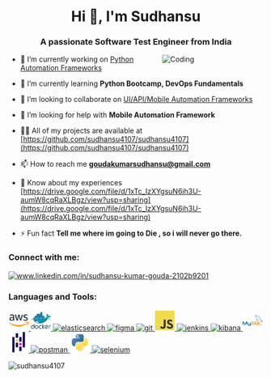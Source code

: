 <h1 align="center">Hi 👋, I'm Sudhansu</h1>
<h3 align="center">A passionate Software Test Engineer from India</h3>
<img align="right" alt="Coding" width="200" src="https://res.cloudinary.com/dthpnue1d/image/upload/c_fill,g_faces,w_1280/c_scale,q_auto,f_auto,fl_lossy/Software_Testingbanner_be074c241d?_a=DAJAUVWIZAA0">

- 🔭 I’m currently working on [Python Automation Frameworks](https://github.com/sudhansu4107/Selenium_projects.git)

- 🌱 I’m currently learning **Python Bootcamp, DevOps Fundamentals**

- 👯 I’m looking to collaborate on [UI/API/Mobile Automation Frameworks](https://github.com/sudhansu4107/UIRobot.git)

- 🤝 I’m looking for help with **Mobile Automation Framework**

- 👨‍💻 All of my projects are available at [https://github.com/sudhansu4107/sudhansu4107](https://github.com/sudhansu4107/sudhansu4107)

- 📫 How to reach me **goudakumarsudhansu@gmail.com**

- 📄 Know about my experiences [https://drive.google.com/file/d/1xTc_IzXYgsuN6ih3U-aumW8cqRaXLBgz/view?usp=sharing](https://drive.google.com/file/d/1xTc_IzXYgsuN6ih3U-aumW8cqRaXLBgz/view?usp=sharing)

- ⚡ Fun fact **Tell me where im going to Die , so i will never go there.**

<h3 align="left">Connect with me:</h3>
<p align="left">
<a href="https://linkedin.com/in/www.linkedin.com/in/sudhansu-kumar-gouda-2102b9201" target="blank"><img align="center" src="https://raw.githubusercontent.com/rahuldkjain/github-profile-readme-generator/master/src/images/icons/Social/linked-in-alt.svg" alt="www.linkedin.com/in/sudhansu-kumar-gouda-2102b9201" height="30" width="40" /></a>
</p>

<h3 align="left">Languages and Tools:</h3>
<p align="left"> <a href="https://aws.amazon.com" target="_blank" rel="noreferrer"> <img src="https://raw.githubusercontent.com/devicons/devicon/master/icons/amazonwebservices/amazonwebservices-original-wordmark.svg" alt="aws" width="40" height="40"/> </a> <a href="https://www.docker.com/" target="_blank" rel="noreferrer"> <img src="https://raw.githubusercontent.com/devicons/devicon/master/icons/docker/docker-original-wordmark.svg" alt="docker" width="40" height="40"/> </a> <a href="https://www.elastic.co" target="_blank" rel="noreferrer"> <img src="https://www.vectorlogo.zone/logos/elastic/elastic-icon.svg" alt="elasticsearch" width="40" height="40"/> </a> <a href="https://www.figma.com/" target="_blank" rel="noreferrer"> <img src="https://www.vectorlogo.zone/logos/figma/figma-icon.svg" alt="figma" width="40" height="40"/> </a> <a href="https://git-scm.com/" target="_blank" rel="noreferrer"> <img src="https://www.vectorlogo.zone/logos/git-scm/git-scm-icon.svg" alt="git" width="40" height="40"/> </a> <a href="https://developer.mozilla.org/en-US/docs/Web/JavaScript" target="_blank" rel="noreferrer"> <img src="https://raw.githubusercontent.com/devicons/devicon/master/icons/javascript/javascript-original.svg" alt="javascript" width="40" height="40"/> </a> <a href="https://www.jenkins.io" target="_blank" rel="noreferrer"> <img src="https://www.vectorlogo.zone/logos/jenkins/jenkins-icon.svg" alt="jenkins" width="40" height="40"/> </a> <a href="https://www.elastic.co/kibana" target="_blank" rel="noreferrer"> <img src="https://www.vectorlogo.zone/logos/elasticco_kibana/elasticco_kibana-icon.svg" alt="kibana" width="40" height="40"/> </a> <a href="https://www.mysql.com/" target="_blank" rel="noreferrer"> <img src="https://raw.githubusercontent.com/devicons/devicon/master/icons/mysql/mysql-original-wordmark.svg" alt="mysql" width="40" height="40"/> </a> <a href="https://pandas.pydata.org/" target="_blank" rel="noreferrer"> <img src="https://raw.githubusercontent.com/devicons/devicon/2ae2a900d2f041da66e950e4d48052658d850630/icons/pandas/pandas-original.svg" alt="pandas" width="40" height="40"/> </a> <a href="https://postman.com" target="_blank" rel="noreferrer"> <img src="https://www.vectorlogo.zone/logos/getpostman/getpostman-icon.svg" alt="postman" width="40" height="40"/> </a> <a href="https://www.python.org" target="_blank" rel="noreferrer"> <img src="https://raw.githubusercontent.com/devicons/devicon/master/icons/python/python-original.svg" alt="python" width="40" height="40"/> </a> <a href="https://www.selenium.dev" target="_blank" rel="noreferrer"> <img src="https://raw.githubusercontent.com/detain/svg-logos/780f25886640cef088af994181646db2f6b1a3f8/svg/selenium-logo.svg" alt="selenium" width="40" height="40"/> </a> </p>

<p><img align="center" src="https://github-readme-stats.vercel.app/api/top-langs?username=sudhansu4107&show_icons=true&locale=en&layout=compact" alt="sudhansu4107" /></p>
